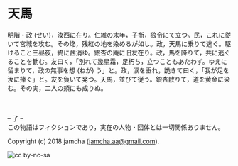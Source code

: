 # 天馬

明階・政 (せい)，汝西に在り。仁維の末年，子衡，狼令にて立つ。民，これに従いて宮城を攻む。その焔，残紅の地を染めるが如し。政，天馬に乗りて逃ぐ。駆けること三昼夜，終に茜消ゆ。銀杏の庵に旧友在り。政，馬を降りて，共に逃ぐることを勧む。友曰く，「別れて幾星霜，足朽ち，立つこともあたわず。ゆえに留まりて，政の無事を想 (ねが) う」と。政，涙を垂れ，跪きて曰く，「我が足を汝に捧ぐ」と。友を負いて発つ。天馬，並びて従う。銀杏散りて，道を黄金に染む。その実，二人の頬にも成りぬ。  

<br>  
<br>  
&#x2013; 了 &#x2013;  

<br>  
この物語はフィクションであり，実在の人物・団体とは一切関係ありません。  

Copyright (c) 2018 jamcha (jamcha.aa@gmail.com).  

![cc by-nc-sa](https://i.creativecommons.org/l/by-nc-sa/4.0/88x31.png)
